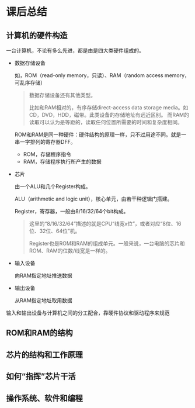 # 课后总结
## 计算机的硬件构造

一台计算机，不论有多么先进，都是由是四大类硬件组成的。

- 数据存储设备

  如，ROM（read-only memory，只读）、RAM（random access memory，可乱序存储）
  > 数据存储设备还有其他类型。
  > 
  > 比如和RAM相对的，有序存储direct-access data storage media。如CD，DVD，HDD，磁带。此类设备的存储地址有远近区别。
  > 而RAM的读取可以认为是等距的，读取任何位置所需要的时间和复杂度相同。
  
  ROM和RAM是同一种硬件：硬件结构的原理一样，只不过用途不同。就是一串一字排列的寄存器DFF。
  - ROM，存储程序指令
  - RAM，存储程序执行所产生的数据

- 芯片

  由一个ALU和几个Register构成。
  
  ALU（arithmetic and logic unit），核心单元，由若干种逻辑门搭建。

  Register，寄存器，一般由8/16/32/64个bit构成。
  >这里的“8/16/32/64”描述的就是CPU“线宽x位”，或者对应“8位、16位、32位、64位”机。
  >
  >Register也是ROM和RAM的组成单元。一般来说，一台电脑的芯片和ROM、RAM的位数/线宽是一样的。
  
- 输入设备
  
  向RAM指定地址推送数据
  
- 输出设备

  从RAM指定地址取用数据

输入和输出设备与计算机之间的分工配合，靠硬件协议和驱动程序来规范
  
## ROM和RAM的结构

   
## 芯片的结构和工作原理
## 如何“指挥”芯片干活
## 
## 操作系统、软件和编程
